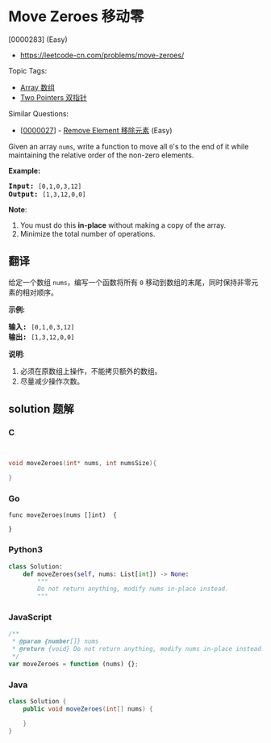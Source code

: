 # Move Zeroes 移动零

[0000283] (Easy)

- https://leetcode-cn.com/problems/move-zeroes/

Topic Tags:

- [Array 数组](https://leetcode-cn.com/tag/array/)
- [Two Pointers 双指针](https://leetcode-cn.com/tag/two-pointers/)

Similar Questions:

- [[0000027](https://leetcode-cn.com/problems/remove-element/)] - [Remove Element 移除元素](./0000027.remove-element.md) (Easy)

Given an array `nums`, write a function to move all `0`'s to the end of it while maintaining the relative order of the non-zero elements.

**Example:**

<pre><b>Input:</b> <code>[0,1,0,3,12]</code>
<b>Output:</b> <code>[1,3,12,0,0]</code></pre>

**Note**:

1.  You must do this **in-place** without making a copy of the array.
2.  Minimize the total number of operations.

## 翻译

给定一个数组 `nums`，编写一个函数将所有 `0` 移动到数组的末尾，同时保持非零元素的相对顺序。

**示例:**

<pre><strong>输入:</strong> <code>[0,1,0,3,12]</code>
<strong>输出:</strong> <code>[1,3,12,0,0]</code></pre>

**说明**:

1.  必须在原数组上操作，不能拷贝额外的数组。
2.  尽量减少操作次数。

## solution 题解

### C

```c


void moveZeroes(int* nums, int numsSize){

}
```

### Go

```golang
func moveZeroes(nums []int)  {

}
```

### Python3

```python
class Solution:
    def moveZeroes(self, nums: List[int]) -> None:
        """
        Do not return anything, modify nums in-place instead.
        """
```

### JavaScript

```javascript
/**
 * @param {number[]} nums
 * @return {void} Do not return anything, modify nums in-place instead.
 */
var moveZeroes = function (nums) {};
```

### Java

```java
class Solution {
    public void moveZeroes(int[] nums) {

    }
}
```

